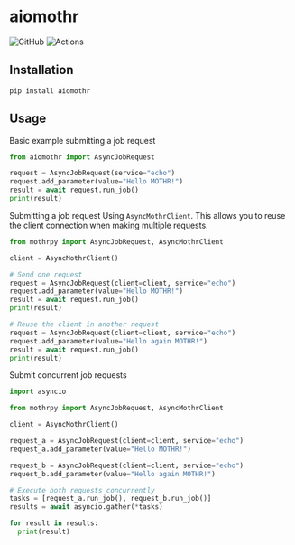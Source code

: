 # aiomothr

![GitHub](https://img.shields.io/github/license/rs21io/aiomothr)
![Actions](https://github.com/rs21io/aiomothr/workflows/tests/badge.svg)

## Installation
`pip install aiomothr`

## Usage

Basic example submitting a job request

```python
from aiomothr import AsyncJobRequest

request = AsyncJobRequest(service="echo")
request.add_parameter(value="Hello MOTHR!")
result = await request.run_job()
print(result)
```

Submitting a job request Using `AsyncMothrClient`. This allows you to reuse the
client connection when making multiple requests.

```python
from mothrpy import AsyncJobRequest, AsyncMothrClient

client = AsyncMothrClient()

# Send one request
request = AsyncJobRequest(client=client, service="echo")
request.add_parameter(value="Hello MOTHR!")
result = await request.run_job()
print(result)

# Reuse the client in another request
request = AsyncJobRequest(client=client, service="echo")
request.add_parameter(value="Hello again MOTHR!")
result = await request.run_job()
print(result)
```

Submit concurrent job requests

```python
import asyncio

from mothrpy import AsyncJobRequest, AsyncMothrClient

client = AsyncMothrClient()

request_a = AsyncJobRequest(client=client, service="echo")
request_a.add_parameter(value="Hello MOTHR!")

request_b = AsyncJobRequest(client=client, service="echo")
request_b.add_parameter(value="Hello again MOTHR!")

# Execute both requests concurrently
tasks = [request_a.run_job(), request_b.run_job()]
results = await asyncio.gather(*tasks)

for result in results:
  print(result)
```
